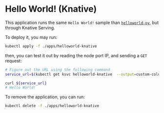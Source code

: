 # Hello World! (Knative)

This application runs the same `Hello World!` sample than [`helloworld-py`](
./helloworld_py.md), but through Knative Serving.

To deploy it, you may run:

```bash
kubectl apply -f ./apps/helloworld-knative
```

then, you can test it out by reading the node port IP, and sending a `GET`
request:

```bash
# Figure out the URL using the following command
service_url=$(kubectl get ksvc helloworld-knative  --output=custom-columns=URL:.status.url --no-headers)

curl ${service_url}
# Hello World!
```

To remove the application, you can run:

```bash
kubectl delete -f ./apps/helloworld-knative
```
